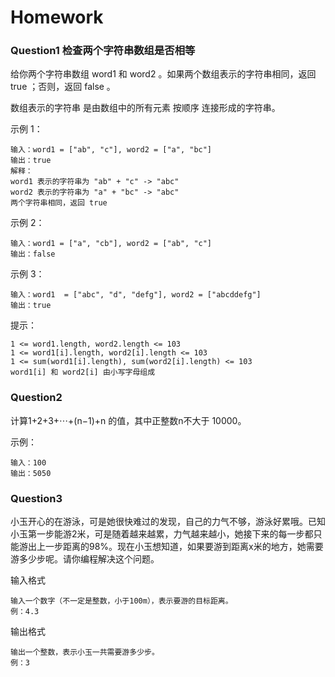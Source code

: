 # Homework

### Question1 检查两个字符串数组是否相等
给你两个字符串数组 word1 和 word2 。如果两个数组表示的字符串相同，返回 true ；否则，返回 false 。

数组表示的字符串 是由数组中的所有元素 按顺序 连接形成的字符串。

示例 1：
```
输入：word1 = ["ab", "c"], word2 = ["a", "bc"]
输出：true
解释：
word1 表示的字符串为 "ab" + "c" -> "abc"
word2 表示的字符串为 "a" + "bc" -> "abc"
两个字符串相同，返回 true
```
示例 2：
```
输入：word1 = ["a", "cb"], word2 = ["ab", "c"]
输出：false
```
示例 3：
```
输入：word1  = ["abc", "d", "defg"], word2 = ["abcddefg"]
输出：true
```

提示：
```
1 <= word1.length, word2.length <= 103  
1 <= word1[i].length, word2[i].length <= 103  
1 <= sum(word1[i].length), sum(word2[i].length) <= 103  
word1[i] 和 word2[i] 由小写字母组成
```
### Question2 
计算1+2+3+⋯+(n−1)+n 的值，其中正整数n不大于 10000。

示例：
```
输入：100
输出：5050
```
### Question3  

小玉开心的在游泳，可是她很快难过的发现，自己的力气不够，游泳好累哦。已知小玉第一步能游2米，可是随着越来越累，力气越来越小，她接下来的每一步都只能游出上一步距离的98%。现在小玉想知道，如果要游到距离x米的地方，她需要游多少步呢。请你编程解决这个问题。

输入格式

```
输入一个数字（不一定是整数，小于100m），表示要游的目标距离。  
例：4.3
```

输出格式

```
输出一个整数，表示小玉一共需要游多少步。
例：3
```


